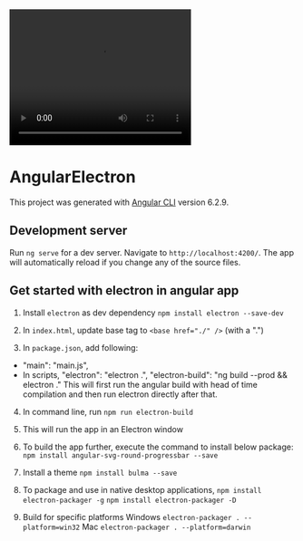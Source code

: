 <video width="320" height="240" controls>
  <source src="demo.mp4" type="video/mp4">
Your browser does not support the video tag.
</video>

# AngularElectron

This project was generated with [Angular CLI](https://github.com/angular/angular-cli) version 6.2.9.

## Development server

Run `ng serve` for a dev server. Navigate to `http://localhost:4200/`. The app will automatically reload if you change any of the source files.

## Get started with electron in angular app

1. Install `electron` as dev dependency
   `npm install electron --save-dev`

2. In `index.html`, update base tag to `<base href="./" />` (with a ".")

3. In `package.json`, add following:

- "main": "main.js",
- In scripts,
  "electron": "electron .",
  "electron-build": "ng build --prod && electron ."
  This will first run the angular build with head of time compilation and then run electron directly after that.

4. In command line, run `npm run electron-build`

5. This will run the app in an Electron window

6. To build the app further, execute the command to install below package:
   `npm install angular-svg-round-progressbar --save`

7. Install a theme `npm install bulma --save`

8. To package and use in native desktop applications,
   `npm install electron-packager -g`
   `npm install electron-packager -D`

9. Build for specific platforms
   Windows `electron-packager . --platform=win32`
   Mac `electron-packager . --platform=darwin`
